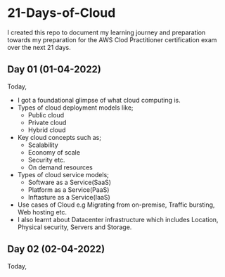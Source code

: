 # 21-Days-of-Cloud
I created this repo to document my learning journey and preparation towards my preparation for the AWS Clod Practitioner certification exam over the next 21 days.

## Day 01 (01-04-2022)
Today, 
- I got a foundational glimpse of what cloud computing is.
- Types of cloud deployment models like;
  - Public cloud
  - Private cloud
  - Hybrid cloud
- Key cloud concepts such as;
  - Scalability
  - Economy of scale
  - Security etc.
  - On demand resources
- Types of cloud service models;
  - Software as a Service(SaaS)
  - Platform as a Service(PaaS)
  - Inftasture as a Service(IaaS)
- Use cases of Cloud e.g Migrating from on-premise, Traffic bursting, Web hosting etc.
- I also learnt about Datacenter infrastructure which includes Location, Physical security, Servers and Storage.


## Day 02 (02-04-2022)
Today, 
